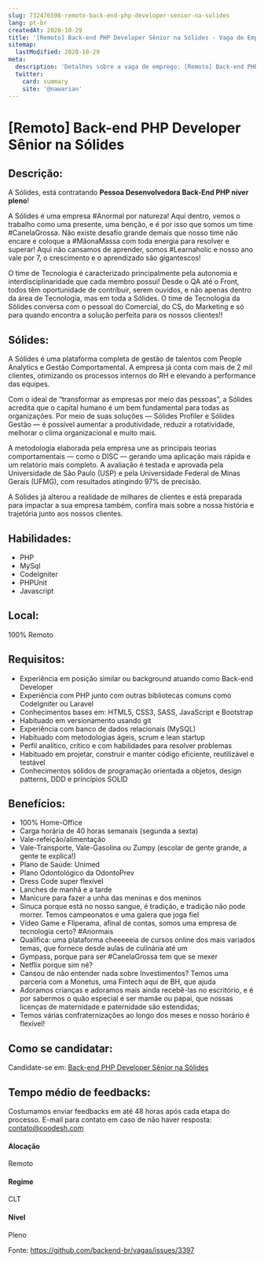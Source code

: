 ```yaml
---
slug: 732476598-remoto-back-end-php-developer-senior-na-solides
lang: pt-br
createdAt: 2020-10-29
title: '[Remoto] Back-end PHP Developer Sênior na Sólides - Vaga de Emprego'
sitemap:
  lastModified: 2020-10-29
meta:
  description: 'Detalhes sobre a vaga de emprego: [Remoto] Back-end PHP Developer Sênior na Sólides'
  twitter:
    card: summary
    site: '@nawarian'
---
```


# [Remoto] Back-end PHP Developer Sênior na Sólides

## Descrição: 
 <p>A Sólides, está contratando <strong>Pessoa Desenvolvedora Back-End PHP níver pleno</strong>!</p>
<p>A Sólides é uma empresa #Anormal por natureza! Aqui dentro, vemos o trabalho como uma presente, uma benção, e é por isso que somos um time #CanelaGrossa. Não existe desafio grande demais que nosso time não encare e coloque a #MãonaMassa com toda energia para resolver e superar! Aqui não cansamos de aprender, somos #Learnaholic e nosso ano vale por 7, o crescimento e o aprendizado são gigantescos!</p>
<p>O time de Tecnologia é caracterizado principalmente pela autonomia e interdisciplinaridade que cada membro possui! Desde o QA até o Front, todos têm oportunidade de contribuir, serem ouvidos, e não apenas dentro da área de Tecnologia, mas em toda a Sólides. O time de Tecnologia da Sólides conversa com o pessoal do Comercial, do CS, do Marketing e só para quando encontra a solução perfeita para os nossos clientes!!</p>

## Sólides: 
 <p>A Sólides é uma plataforma completa de gestão de talentos com People Analytics e Gestão Comportamental. A empresa já conta com mais de 2 mil clientes, otimizando os processos internos do RH e elevando a performance das equipes.</p>
<p>Com o ideal de “transformar as empresas por meio das pessoas”, a Sólides acredita que o capital humano é um bem fundamental para todas as organizações. Por meio de suas soluções — Sólides Profiler e Sólides Gestão — é possível aumentar a produtividade, reduzir a rotatividade, melhorar o clima organizacional e muito mais.</p>
<p>A metodologia elaborada pela empresa une as principais teorias comportamentais — como o DISC — gerando uma aplicação mais rápida e um relatório mais completo. A avaliação é testada e aprovada pela Universidade de São Paulo (USP) e pela Universidade Federal de Minas Gerais (UFMG), com resultados atingindo 97% de precisão.</p>
<p>A Sólides já alterou a realidade de milhares de clientes e está preparada para impactar a sua empresa também, confira mais sobre a nossa história e trajetória junto aos nossos clientes.</p>

## Habilidades: 
 - PHP 
- MySql 
- CodeIgniter  
- PHPUnit 
- Javascript

## Local: 
 100% Remoto

## Requisitos: 
 - Experiência em posição similar ou background atuando como Back-end Developer 
- Experiência com PHP junto com outras bibliotecas comuns como CodeIgniter ou Laravel 
- Conhecimentos bases em: HTML5, CSS3, SASS, JavaScript e Bootstrap 
- Habituado em versionamento usando git 
- Experiência com banco de dados relacionais (MySQL) 
- Habituado com metodologias ágeis, scrum e lean startup 
- Perfil analítico, crítico e com habilidades para resolver problemas 
- Habituado em projetar, construir e manter código eficiente, reutilizável e testável 
- Conhecimentos sólidos de programação orientada a objetos, design patterns, DDD e princípios SOLID

## Benefícios: 
 - 100% Home-Office 
- Carga horária de 40 horas semanais (segunda a sexta) 
- Vale-refeição/alimentação 
- Vale-Transporte, Vale-Gasolina ou Zumpy (escolar de gente grande, a gente te explica!) 
- Plano de Saúde: Unimed 
- Plano Odontológico da OdontoPrev 
- Dress Code super flexível 
- Lanches de manhã e a tarde 
- Manicure para fazer a unha das meninas e dos meninos 
- Sinuca porque está no nosso sangue, é tradição, e tradição não pode morrer. Temos campeonatos e uma galera que joga fiel 
- Vídeo Game e Fliperama, afinal de contas, somos uma empresa de tecnologia certo? #Anormais 
- Qualifica: uma plataforma cheeeeeia de cursos online dos mais variados temas, que fornece desde aulas de culinária até um  
- Gympass, porque para ser #CanelaGrossa tem que se mexer 
- Netflix porque sim né? 
- Cansou de não entender nada sobre Investimentos? Temos uma parceria com a Monetus, uma Fintech aqui de BH, que ajuda  
- Adoramos crianças e adoramos mais ainda recebê-las no escritório, e é por sabermos o quão especial é ser mamãe ou papai, que nossas licenças de maternidade e paternidade são estendidas; 
- Temos várias confraternizações ao longo dos meses e nosso horário é flexível!

## Como se candidatar:
Candidate-se em: [Back-end PHP Developer Sênior na Sólides](https://coodesh.com/vagas/backend-php-developer-133315?origin=github&modal=open)

## Tempo médio de feedbacks:
 Costumamos enviar feedbacks em até 48 horas após cada etapa do processo. E-mail para contato em caso de não haver resposta: [contato@coodesh.com](mailto:contato@coodesh.com)

#### Alocação
Remoto

#### Regime
CLT

#### Nível
Pleno

Fonte: https://github.com/backend-br/vagas/issues/3397